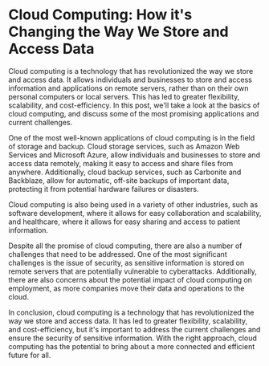 # Cloud Computing: How it's Changing the Way We Store and Access Data

Cloud computing is a technology that has revolutionized the way we store and access data. It allows individuals and businesses to store and access information and applications on remote servers, rather than on their own personal computers or local servers. This has led to greater flexibility, scalability, and cost-efficiency. In this post, we'll take a look at the basics of cloud computing, and discuss some of the most promising applications and current challenges.

One of the most well-known applications of cloud computing is in the field of storage and backup. Cloud storage services, such as Amazon Web Services and Microsoft Azure, allow individuals and businesses to store and access data remotely, making it easy to access and share files from anywhere. Additionally, cloud backup services, such as Carbonite and Backblaze, allow for automatic, off-site backups of important data, protecting it from potential hardware failures or disasters.

Cloud computing is also being used in a variety of other industries, such as software development, where it allows for easy collaboration and scalability, and healthcare, where it allows for easy sharing and access to patient information.

Despite all the promise of cloud computing, there are also a number of challenges that need to be addressed. One of the most significant challenges is the issue of security, as sensitive information is stored on remote servers that are potentially vulnerable to cyberattacks. Additionally, there are also concerns about the potential impact of cloud computing on employment, as more companies move their data and operations to the cloud.

In conclusion, cloud computing is a technology that has revolutionized the way we store and access data. It has led to greater flexibility, scalability, and cost-efficiency, but it's important to address the current challenges and ensure the security of sensitive information. With the right approach, cloud computing has the potential to bring about a more connected and efficient future for all.